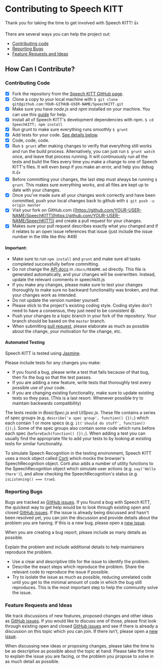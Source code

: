 # Contributing to Speech KITT

Thank you for taking the time to get involved with Speech KITT! :+1:

There are several ways you can help the project out:

* [Contributing code](#contributing-code)
* [Reporting Bugs](#reporting-bugs)
* [Feature Requests and Ideas](#feature-requests-and-ideas)

## How Can I Contribute?

### Contributing Code

- [x] Fork the repository from the [Speech KITT GitHub page](https://github.com/TalAter/SpeechKITT).
- [x] Clone a copy to your local machine with `$ git clone git@github.com:YOUR-GITHUB-USER-NAME/SpeechKITT.git`
- [x] Make sure you have *node.js* and *npm* installed on your machine. You can use this [guide](https://docs.npmjs.com/getting-started/installing-node) for help.
- [x] Install all of Speech KITT's development dependencies with npm. `$ cd SpeechKITT; npm install`
- [x] Run grunt to make sure everything runs smoothly `$ grunt`
- [x] Add tests for your code. [See details below](#automated-testing).
- [x] Code, code, code.
- [x] Run `$ grunt` after making changes to verify that everything still works and run the build process. Alternatively, you can just run `$ grunt watch` once, and leave that process running. It will continuously run all the tests and build the files every time you make a change to one of Speech KITT's files. It will even *beep* if you make an error, and help you debug it.:+1:
- [x] Before committing your changes, the last step must always be running `$ grunt`. This makes sure everything works, and all files are kept up to date with your changes.
- [x] Once you've made sure all your changes work correctly and have been committed, push your local changes back to github with `$ git push -u origin master`
- [x] Visit your fork on GitHub.com ([https://github.com/YOUR-USER-NAME/SpeechKITT](https://github.com/YOUR-USER-NAME/SpeechKITT)) and create a pull request for your changes.
- [x] Makes sure your pull request describes exactly what you changed and if it relates to an open issue references that issue (just include the issue number in the title like this: #49)

#### Important:

* Make sure to run `npm install` and `grunt` and make sure all tasks completed successfully before committing.
* Do not change the [API docs](https://github.com/TalAter/SpeechKITT/blob/master/docs/README.md) in `/docs/README.md` directly. This file is generated automatically, and your changes will be overwritten. Instead, update the relevant comments in speechkitt.js
* If you make any changes, please make sure to test your changes thoroughly to make sure no backward functionality was broken, and that your changes work as intended.
* Do not update the version number yourself.
* Please stick to the project's existing coding style. Coding styles don't need to have a consensus, they just need to be consistent :smile:.
* Push your changes to a topic branch in your fork of the repository. Your branch should be based on the `master` branch.
* When submitting [pull request](https://help.github.com/articles/using-pull-requests/), please elaborate as much as possible about the change, your motivation for the change, etc.

#### Automated Testing

Speech KITT is tested using [Jasmine](http://jasmine.github.io/2.0/introduction.html).

Please include tests for any changes you make:
* If you found a bug, please write a test that fails because of that bug, then fix the bug so that the test passes.
* If you are adding a new feature, write tests that thoroughly test every possible use of your code.
* If you are changing existing functionality, make sure to update existing tests so they pass. (This is a last resort. Whenever possible try to maintain backwards compatibility)

The tests reside in *BasicSpec.js* and *UISpec.js*. These file contains a series of spec groups (e.g. `describe('a spec group', function() {});`) which each contain 1 or more specs (e.g. `it('should do stuff', function() {});`). Some of the spec groups also contain some code which runs before each spec (`beforeEach(function() {});`). When adding a test you can usually find the appropriate file to add your tests to by looking at existing tests for similar functionality.

To simulate Speech Recognition in the testing environment, Speech KITT uses a mock object called [Corti](https://github.com/TalAter/Corti) which mocks the browser's SpeechRecognition object. Corti also adds a number of utility functions to the SpeechRecognition object which simulate user actions (e.g. `say('Hello there')`), and allow checking the SpeechRecognition's status (e.g. `isListening() === true`).

### Reporting Bugs

Bugs are tracked as [GitHub issues](https://github.com/TalAter/SpeechKITT/issues). If you found a bug with Speech KITT, the quickest way to get help would be to look through existing open and closed [GitHub issues](https://github.com/TalAter/SpeechKITT/issues?q=is%3Aissue). If the issue is already being discussed and hasn't been resolved yet, you can join the discussion and provide details about the problem you are having. If this is a new bug, please open a [new issue](https://github.com/TalAter/SpeechKITT/issues/new).

When you are creating a bug report, please include as many details as possible.

Explain the problem and include additional details to help maintainers reproduce the problem.

* Use a clear and descriptive title for the issue to identify the problem.
* Describe the exact steps which reproduce the problem. Share the relevant code to reproduce the issue if possible.
* Try to isolate the issue as much as possible, reducing unrelated code until you get to the minimal amount of code in which the bug still reproduces. This is the most important step to help the community solve the issue.

### Feature Requests and Ideas

We track discussions of new features, proposed changes and other ideas as [GitHub issues](https://github.com/TalAter/SpeechKITT/issues). If you would like to discuss one of those, please first look through existing open and closed [GitHub issues](https://github.com/TalAter/SpeechKITT/issues?q=is%3Aissue) and see if there is already a discussion on this topic which you can join. If there isn't, please open a [new issue](https://github.com/TalAter/SpeechKITT/issues/new).

When discussing new ideas or proposing changes, please take the time to be as descriptive as possible about the topic at hand. Please take the time to explain the issue you are facing, or the problem you propose to solve in as much detail as possible.
